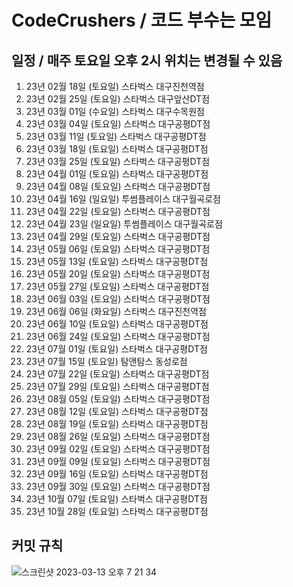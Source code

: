 # CodeCrushers / 코드 부수는 모임
## 일정 / 매주 토요일 오후 2시 위치는 변경될 수 있음

 1. 23년 02월 18일 (토요일) 스타벅스 대구진천역점
 2. 23년 02월 25일 (토요일) 스타벅스 대구앞산DT점
 3. 23년 03월 01일 (수요일) 스타벅스 대구수목원점
 4. 23년 03월 04일 (토요일) 스타벅스 대구공평DT점
 5. 23년 03월 11일 (토요일) 스타벅스 대구공평DT점
 6. 23년 03월 18일 (토요일) 스타벅스 대구공평DT점
 7. 23년 03월 25일 (토요일) 스타벅스 대구공평DT점
 8. 23년 04월 01일 (토요일) 스타벅스 대구공평DT점
 9. 23년 04월 08일 (토요일) 스타벅스 대구공평DT점
10. 23년 04월 16일 (일요일) 투썸플레이스 대구월곡로점
11. 23년 04월 22일 (토요일) 스타벅스 대구공평DT점
12. 23년 04월 23일 (일요일) 투썸플레이스 대구월곡로점
13. 23년 04월 29일 (토요일) 스타벅스 대구공평DT점
14. 23년 05월 06일 (토요일) 스타벅스 대구공평DT점
15. 23년 05월 13일 (토요일) 스타벅스 대구공평DT점
16. 23년 05월 20일 (토요일) 스타벅스 대구공평DT점
17. 23년 05월 27일 (토요일) 스타벅스 대구공평DT점
18. 23년 06월 03일 (토요일) 스타벅스 대구공평DT점
19. 23년 06월 06일 (화요일) 스타벅스 대구진천역점
20. 23년 06월 10일 (토요일) 스타벅스 대구공평DT점
21. 23년 06월 24일 (토요일) 스타벅스 대구공평DT점
22. 23년 07월 01일 (토요일) 스타벅스 대구공평DT점
23. 23년 07월 15일 (토요일) 탐앤탐스 동성로점
24. 23년 07월 22일 (토요일) 스타벅스 대구공평DT점
25. 23년 07월 29일 (토요일) 스타벅스 대구공평DT점
26. 23년 08월 05일 (토요일) 스타벅스 대구공평DT점
27. 23년 08월 12일 (토요일) 스타벅스 대구공평DT점
28. 23년 08월 19일 (토요일) 스타벅스 대구공평DT점
29. 23년 08월 26일 (토요일) 스타벅스 대구공평DT점
30. 23년 09월 02일 (토요일) 스타벅스 대구공평DT점
31. 23년 09월 09일 (토요일) 스타벅스 대구공평DT점
32. 23년 09월 16일 (토요일) 스타벅스 대구공평DT점
33. 23년 09월 30일 (토요일) 스타벅스 대구공평DT점
34. 23년 10월 07일 (토요일) 스타벅스 대구공평DT점
35. 23년 10월 28일 (토요일) 스타벅스 대구공평DT점

## 커밋 규칙
![스크린샷 2023-03-13 오후 7 21 34](https://github.com/castle6116/CodeCrushers/assets/46862400/90eebf8d-b289-4d6f-9703-87bad344209c)
